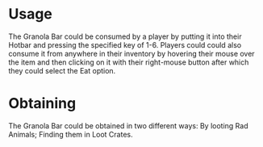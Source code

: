 # Usage

The Granola Bar could be consumed by a player by putting it into their Hotbar and pressing the specified key of 1-6. Players could could also consume it from anywhere in their inventory by hovering their mouse over the item and then clicking on it with their right-mouse button after which they could select the Eat option.
# Obtaining

The Granola Bar could be obtained in two different ways:
By looting Rad Animals;
Finding them in Loot Crates.
